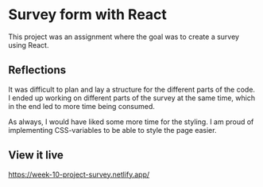 # Survey form with React

This project was an assignment where the goal was to create a survey using React.

## Reflections

It was difficult to plan and lay a structure for the different parts of the code. I ended up working on different parts of the survey at the same time, which in the end led to more time being consumed. 

As always, I would have liked some more time for the styling. I am proud of implementing CSS-variables to be able to style the page easier. 

## View it live

https://week-10-project-survey.netlify.app/
